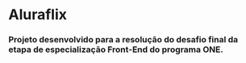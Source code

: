 # Aluraflix
### Projeto desenvolvido para a resolução do desafio final da etapa de especialização Front-End do programa ONE.